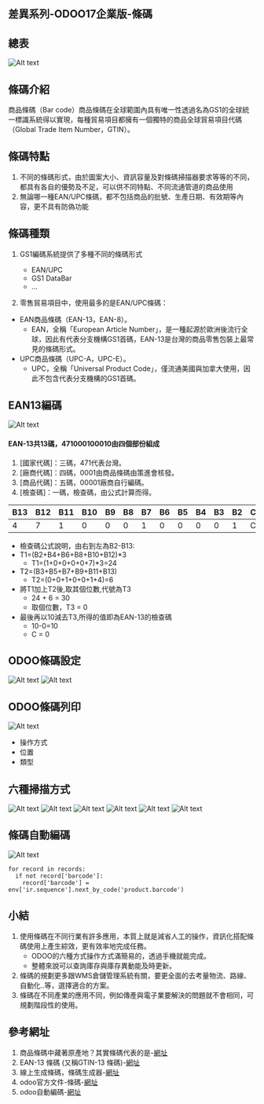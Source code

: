 ## 差異系列-ODOO17企業版-條碼

## 總表
![Alt text](https://github.com/ksharry/2024-ODOO17-Enterprise-Plan/blob/main/pic/F171412.png?raw=true)

## 條碼介紹
商品條碼（Bar code）商品條碼在全球範圍內具有唯一性透過名為GS1的全球統一標識系統得以實現，每種貿易項目都擁有一個獨特的商品全球貿易項目代碼（Global Trade Item Number，GTIN）。

## 條碼特點
1. 不同的條碼形式，由於圖案大小、資訊容量及對條碼掃描器要求等等的不同，都具有各自的優勢及不足，可以供不同特點、不同流通管道的商品使用
2. 無論哪一種EAN/UPC條碼，都不包括商品的批號、生產日期、有效期等內容，更不具有防偽功能

## 條碼種類
1. GS1編碼系統提供了多種不同的條碼形式
   + EAN/UPC
   + GS1 DataBar
   + ...

2. 零售貿易項目中，使用最多的是EAN/UPC條碼：
  + EAN商品條碼（EAN-13，EAN-8）。
    + EAN，全稱「European Article Number」，是一種起源於歐洲後流行全球，因此有代表分支機構GS1首碼，EAN-13是台灣的商品零售包裝上最常見的條碼形式。
  + UPC商品條碼（UPC-A，UPC-E）。
    + UPC，全稱「Universal Product Code」，僅流通美國與加拿大使用，因此不包含代表分支機構的GS1首碼。 

## EAN13編碼
![Alt text](https://github.com/ksharry/2024-ODOO17-Enterprise-Plan/blob/main/pic/F171402.png?raw=true)
#### EAN-13共13碼，471000100010由四個部份組成
1. [國家代碼]：三碼，471代表台灣。
2. [廠商代碼]：四碼，0001由商品條碼由策進會核發。
3. [商品代碼]：五碼，00001廠商自行編碼。
4. [檢查碼]：一碼，檢查碼，由公式計算而得。

|B13|B12|B11|B10|B9|B8|B7|B6|B5|B4|B3|B2|C |
|-- |-- |-- |-- |--|--|--|--|--|--|--|--|--|
|4  |7  |1  |0  |0 |0 |1 |0 |0 |0 |0 |1 |C |
   + 檢查碼公式說明，由右到左為B2-B13:
   + T1=(B2+B4+B6+B8+B10+B12)*3
     + T1=(1+0+0+0+0+7)*3=24
   + T2=(B3+B5+B7+B9+B11+B13)
     + T2=(0+0+1+0+0+1+4)=6
   + 將T1加上T2後,取其個位數,代號為T3
     + 24 + 6 = 30
     + 取個位數，T3 = 0
   + 最後再以10減去T3,所得的值即為EAN-13的檢查碼
     + 10-0=10
     + C = 0

## ODOO條碼設定
![Alt text](https://github.com/ksharry/2024-ODOO17-Enterprise-Plan/blob/main/pic/F171403.png?raw=true)
![Alt text](https://github.com/ksharry/2024-ODOO17-Enterprise-Plan/blob/main/pic/F171405.png?raw=true)

## ODOO條碼列印
![Alt text](https://github.com/ksharry/2024-ODOO17-Enterprise-Plan/blob/main/pic/F171404.png?raw=true)
  + 操作方式
  + 位置
  + 類型

## 六種掃描方式
![Alt text](https://github.com/ksharry/2024-ODOO17-Enterprise-Plan/blob/main/pic/F171406.png?raw=true)
![Alt text](https://github.com/ksharry/2024-ODOO17-Enterprise-Plan/blob/main/pic/F171407.png?raw=true)
![Alt text](https://github.com/ksharry/2024-ODOO17-Enterprise-Plan/blob/main/pic/F171408.png?raw=true)
![Alt text](https://github.com/ksharry/2024-ODOO17-Enterprise-Plan/blob/main/pic/F171409.png?raw=true)
![Alt text](https://github.com/ksharry/2024-ODOO17-Enterprise-Plan/blob/main/pic/F171410.png?raw=true)
![Alt text](https://github.com/ksharry/2024-ODOO17-Enterprise-Plan/blob/main/pic/F171411.png?raw=true)

## 條碼自動編碼
![Alt text](https://github.com/ksharry/2024-ODOO17-Enterprise-Plan/blob/main/pic/F171413.png?raw=true)
```
for record in records:
  if not record['barcode']:
    record['barcode'] = env['ir.sequence'].next_by_code('product.barcode') 
```

## 小結
1. 使用條碼在不同行業有許多應用，本質上就是減省人工的操作，資訊化搭配條碼使用上產生綜效，更有效率地完成任務。
   + ODOO的六種方式操作方式滿簡易的，透過手機就能完成。
   + 整體來說可以查詢庫存與庫存異動能及時更新。
2. 條碼的規劃更多跟WMS倉儲管理系統有關，要更全面的去考量物流、路線、自動化..等，選擇適合的方案。
3. 條碼在不同產業的應用不同，例如傳產與電子業要解決的問題就不會相同，可規劃階段性的使用。

## 參考網址
1. 商品條碼中藏著原產地？其實條碼代表的是-[網址](https://tw.news.yahoo.com/%E5%95%86%E5%93%81%E6%A2%9D%E7%A2%BC%E4%B8%AD%E8%97%8F%E8%91%97%E5%8E%9F%E7%94%A2%E5%9C%B0-%E5%85%B6%E5%AF%A6%E6%A2%9D%E7%A2%BC%E4%BB%A3%E8%A1%A8%E7%9A%84%E6%98%AF-003203722.html#:~:text=UPC%2DA%E6%A2%9D%E7%A2%BC%E6%9C%80%E7%82%BA%E5%B8%B8%E7%94%A8,%E4%BD%8D%E6%96%BC%E6%A2%9D%E7%A2%BC%E5%8D%80%E5%9F%9F%E4%B9%8B%E5%A4%96%E3%80%82)
2. EAN-13 條碼 (又稱GTIN-13 條碼)-[網址](https://appsbarcode.com/EAN-13.php)
3. 線上生成條碼，條碼生成器-[網址](https://www.gaitubao.com/hk/barcode)
4. odoo官方文件-條碼-[網址](https://www.odoo.com/documentation/17.0/applications/inventory_and_mrp/barcode/operations/barcode_nomenclature.html)
5. odoo自動編碼-[網址](https://www.youtube.com/watch?v=OCLGODE6lU0)
